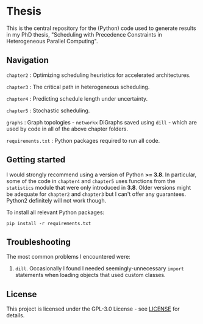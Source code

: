 # Thesis

This is the central repository for the (Python) code used to generate results in my PhD thesis, "Scheduling with Precedence Constraints in Heterogeneous Parallel Computing".

## Navigation

`chapter2` : Optimizing scheduling heuristics for accelerated architectures.

`chapter3` : The critical path in heterogeneous scheduling.
 
`chapter4` : Predicting schedule length under uncertainty.

`chapter5` : Stochastic scheduling.

`graphs` : Graph topologies - `networkx` DiGraphs saved using `dill` - which are used by code in all of the above chapter folders. 

`requirements.txt` : Python packages required to run all code.

## Getting started

I would strongly recommend using a version of Python **>= 3.8**. In particular, some of the code in `chapter4` and `chapter5` uses functions from the `statistics` module that were only introduced in **3.8**.
Older versions might be adequate for `chapter2` and `chapter3` but I can't offer any guarantees. Python2 definitely will not work though. 

To install all relevant Python packages:
```
pip install -r requirements.txt
```

## Troubleshooting

The most common problems I encountered were:

1. `dill`. Occasionally I found I needed seemingly-unnecessary `import` statements when loading objects that used custom classes. 

## License

This project is licensed under the GPL-3.0 License - see [LICENSE](LICENSE) for details.
